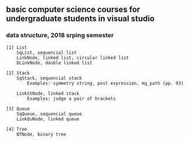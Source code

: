 ## basic computer science courses for undergraduate students in visual studio

### data structure, 2018 srping semester
	[1] List
		SqList, sequencial list
		LinkNode, linked list, circular linked list
		DLinkNode, double linked list

	[2] Stack
		SqStack, sequencial stack
			Examples: symmetry string, post expression, mg_path (pp. 93)

		LinkStNode, linked stack
			Examples: judge a pair of brackets

	[3] Queue
		SqQueue, sequencial queue
		LinkQuNode, linked queue

	[4] Tree
		BTNode, binary tree

